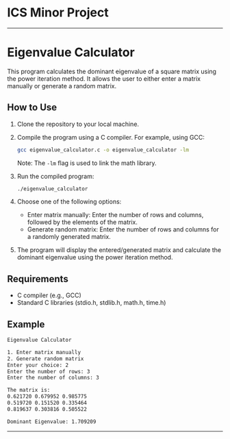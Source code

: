 # ICS Minor Project

---

# Eigenvalue Calculator

This program calculates the dominant eigenvalue of a square matrix using the power iteration method. It allows the user to either enter a matrix manually or generate a random matrix.

## How to Use

1. Clone the repository to your local machine.
2. Compile the program using a C compiler. For example, using GCC:

   ```bash
   gcc eigenvalue_calculator.c -o eigenvalue_calculator -lm
   ```

   Note: The `-lm` flag is used to link the math library.
   
3. Run the compiled program:

   ```bash
   ./eigenvalue_calculator
   ```

4. Choose one of the following options:

   - Enter matrix manually: Enter the number of rows and columns, followed by the elements of the matrix.
   - Generate random matrix: Enter the number of rows and columns for a randomly generated matrix.

5. The program will display the entered/generated matrix and calculate the dominant eigenvalue using the power iteration method.

## Requirements

- C compiler (e.g., GCC)
- Standard C libraries (stdio.h, stdlib.h, math.h, time.h)

## Example

```bash
Eigenvalue Calculator

1. Enter matrix manually
2. Generate random matrix
Enter your choice: 2
Enter the number of rows: 3
Enter the number of columns: 3

The matrix is:
0.621720 0.679952 0.985775
0.519720 0.151520 0.335464
0.819637 0.303816 0.505522

Dominant Eigenvalue: 1.709209
```

---

